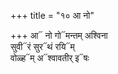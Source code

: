 +++
title = "१० आ नो"

+++
आ᳓ नो गो᳓मन्तम् अश्विना  
सुवी᳓रं सुर᳓थं रयि᳓म्  
वोळ्ह᳓म् अ᳓श्वावतीर् इ᳓षः